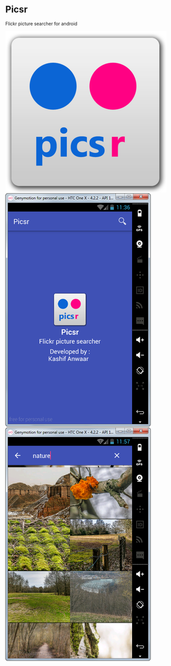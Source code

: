 # Picsr
Flickr picture searcher for android

![Picsr logo image](https://github.com/KashifAnwaar/Picsr/raw/master/app/src/main/res/drawable/picsr.png)
![screenshot 1](https://github.com/KashifAnwaar/Picsr/raw/master/picsr1.png)
![screenshot 2](https://github.com/KashifAnwaar/Picsr/raw/master/picsr2.png)
